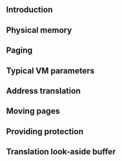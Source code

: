 ## Introduction

## Physical memory

## Paging

## Typical VM parameters

## Address translation

## Moving pages

## Providing protection

## Translation look-aside buffer
